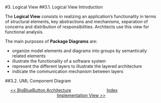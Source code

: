 #3. Logical View
##3.1. Logical View Introduction

The **Logical View** consists in realizing an application’s functionality in terms of structural elements, key abstractions and mechanisms, separation of concerns and distribution of responsibilities. Architects use this view for functional analysis.

The main purposes of **Package Diagrams** are:
  *  organize model elements and diagrams into groups by semantically related elements
  *  illustrate the functionality of a software system
  *  represent the different layers to illustrate the layered architecture
  *  indicate the communication mechanism between layers

##3.2. UML Component Diagram

<!-- to be continued... -->

<p align=center>
  <a href="https://github.com/mariateresachaves/bigbluebutton/blob/master/ESOF-DOCS/Software_Architecture/BigBlueButton.md"><< BigBlueButton Architecture</a>
  &nbsp;&nbsp;&nbsp;&nbsp;&nbsp;&nbsp;&nbsp;&nbsp;&nbsp;&nbsp;&nbsp;&nbsp;&nbsp;&nbsp;&nbsp;&nbsp;&nbsp;&nbsp;&nbsp;&nbsp;&nbsp;&nbsp;&nbsp;&nbsp;&nbsp;&nbsp;&nbsp;&nbsp;
  <a href="https://github.com/mariateresachaves/bigbluebutton/blob/master/ESOF-DOCS/Software_Architecture/Index.md">Index</a>
  &nbsp;&nbsp;&nbsp;&nbsp;&nbsp;&nbsp;&nbsp;&nbsp;&nbsp;&nbsp;&nbsp;&nbsp;&nbsp;&nbsp;&nbsp;&nbsp;&nbsp;&nbsp;&nbsp;&nbsp;&nbsp;&nbsp;&nbsp;&nbsp;&nbsp;&nbsp;&nbsp;&nbsp;
  <a href="https://github.com/mariateresachaves/bigbluebutton/blob/master/ESOF-DOCS/Software_Architecture/Implementation%20View.md#4-implementation_view">Implementation View >></a>
</p>

